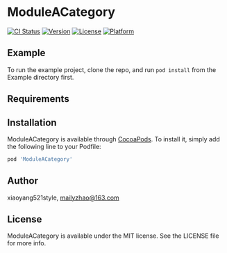# ModuleACategory

[![CI Status](https://img.shields.io/travis/xiaoyang521style/ModuleACategory.svg?style=flat)](https://travis-ci.org/xiaoyang521style/ModuleACategory)
[![Version](https://img.shields.io/cocoapods/v/ModuleACategory.svg?style=flat)](https://cocoapods.org/pods/ModuleACategory)
[![License](https://img.shields.io/cocoapods/l/ModuleACategory.svg?style=flat)](https://cocoapods.org/pods/ModuleACategory)
[![Platform](https://img.shields.io/cocoapods/p/ModuleACategory.svg?style=flat)](https://cocoapods.org/pods/ModuleACategory)

## Example

To run the example project, clone the repo, and run `pod install` from the Example directory first.

## Requirements

## Installation

ModuleACategory is available through [CocoaPods](https://cocoapods.org). To install
it, simply add the following line to your Podfile:

```ruby
pod 'ModuleACategory'
```

## Author

xiaoyang521style, mailyzhao@163.com

## License

ModuleACategory is available under the MIT license. See the LICENSE file for more info.
